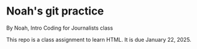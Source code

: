 # Noah's git practice

By Noah, Intro Coding for Journalists class

This repo is a class assignment to learn HTML. It is due January 22, 2025.